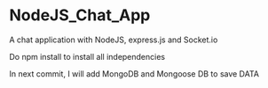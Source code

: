 # NodeJS_Chat_App

A chat application with NodeJS, express.js and Socket.io

Do npm install to install all independencies

In next commit, I will add MongoDB and Mongoose DB to save DATA
